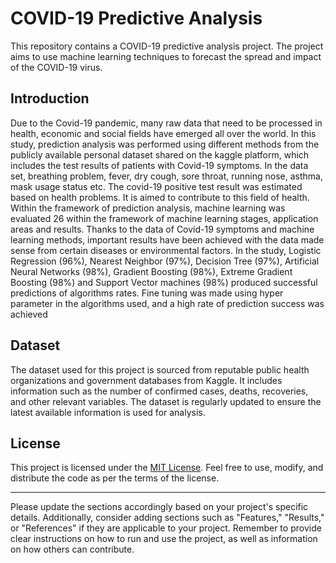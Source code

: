 # COVID-19 Predictive Analysis

This repository contains a COVID-19 predictive analysis project. The project aims to use machine learning techniques to forecast the spread and impact of the COVID-19 virus.


## Introduction

Due to the Covid-19 pandemic, many raw data that need to be processed in health, economic and social fields
have emerged all over the world. In this study, prediction analysis was performed using different methods from
the publicly available personal dataset shared on the kaggle platform, which includes the test results of patients
with Covid-19 symptoms. In the data set, breathing problem, fever, dry cough, sore throat, running nose, asthma,
mask usage status etc. The covid-19 positive test result was estimated based on health problems. It is aimed to
contribute to this field of health. Within the framework of prediction analysis, machine learning was evaluated
26
within the framework of machine learning stages, application areas and results. Thanks to the data of Covid-19
symptoms and machine learning methods, important results have been achieved with the data made sense from
certain diseases or environmental factors. In the study, Logistic Regression (96%), Nearest Neighbor (97%),
Decision Tree (97%), Artificial Neural Networks (98%), Gradient Boosting (98%), Extreme Gradient Boosting
(98%) and Support Vector machines (98%) produced successful predictions of algorithms rates. Fine tuning was
made using hyper parameter in the algorithms used, and a high rate of prediction success was achieved


## Dataset

The dataset used for this project is sourced from reputable public health organizations and government databases from Kaggle. It includes information such as the number of confirmed cases, deaths, recoveries, and other relevant variables. The dataset is regularly updated to ensure the latest available information is used for analysis.


## License

This project is licensed under the [MIT License](LICENSE). Feel free to use, modify, and distribute the code as per the terms of the license.

---

Please update the sections accordingly based on your project's specific details. Additionally, consider adding sections such as "Features," "Results," or "References" if they are applicable to your project. Remember to provide clear instructions on how to run and use the project, as well as information on how others can contribute.


